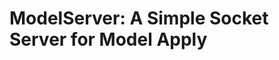 <!--
 * @Author: ArlenCai
 * @Date: 2022-02-28 23:47:50
 * @LastEditTime: 2022-03-01 12:57:46
-->
# ModelServer: A Simple Socket Server for Model Apply

